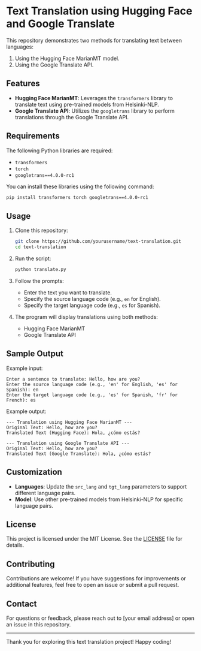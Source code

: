 # Text Translation using Hugging Face and Google Translate

This repository demonstrates two methods for translating text between languages:
1. Using the Hugging Face MarianMT model.
2. Using the Google Translate API.

## Features

- **Hugging Face MarianMT**: Leverages the `transformers` library to translate text using pre-trained models from Helsinki-NLP.
- **Google Translate API**: Utilizes the `googletrans` library to perform translations through the Google Translate API.

## Requirements

The following Python libraries are required:

- `transformers`
- `torch`
- `googletrans==4.0.0-rc1`

You can install these libraries using the following command:

```bash
pip install transformers torch googletrans==4.0.0-rc1
```

## Usage

1. Clone this repository:

   ```bash
   git clone https://github.com/yourusername/text-translation.git
   cd text-translation
   ```

2. Run the script:

   ```bash
   python translate.py
   ```

3. Follow the prompts:
   - Enter the text you want to translate.
   - Specify the source language code (e.g., `en` for English).
   - Specify the target language code (e.g., `es` for Spanish).

4. The program will display translations using both methods:
   - Hugging Face MarianMT
   - Google Translate API

## Sample Output

Example input:
```
Enter a sentence to translate: Hello, how are you?
Enter the source language code (e.g., 'en' for English, 'es' for Spanish): en
Enter the target language code (e.g., 'es' for Spanish, 'fr' for French): es
```

Example output:
```
--- Translation using Hugging Face MarianMT ---
Original Text: Hello, how are you?
Translated Text (Hugging Face): Hola, ¿cómo estás?

--- Translation using Google Translate API ---
Original Text: Hello, how are you?
Translated Text (Google Translate): Hola, ¿cómo estás?
```

## Customization

- **Languages**: Update the `src_lang` and `tgt_lang` parameters to support different language pairs.
- **Model**: Use other pre-trained models from Helsinki-NLP for specific language pairs.

## License

This project is licensed under the MIT License. See the [LICENSE](LICENSE) file for details.

## Contributing

Contributions are welcome! If you have suggestions for improvements or additional features, feel free to open an issue or submit a pull request.

## Contact

For questions or feedback, please reach out to [your email address] or open an issue in this repository.

---

Thank you for exploring this text translation project! Happy coding!

